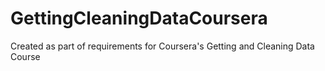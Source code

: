 GettingCleaningDataCoursera
===========================

Created as part of requirements for Coursera's Getting and Cleaning Data Course
